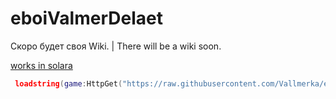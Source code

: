 # eboiValmerDelaet

Скоро будет своя Wiki. | There will be a wiki soon.

<ins>works in solara</ins>

```lua 
 loadstring(game:HttpGet("https://raw.githubusercontent.com/Vallmerka/eboiValmerDelaet/refs/heads/main/niga.lua", true))()
```
